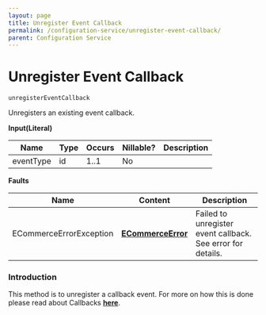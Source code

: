 ```yaml
---
layout: page
title: Unregister Event Callback
permalink: /configuration-service/unregister-event-callback/
parent: Configuration Service
---
```


# Unregister Event Callback 
````
unregisterEventCallback
````
Unregisters an existing event callback.
  
**Input(Literal)**
  
| Name      | Type | Occurs | Nillable? | Description |
|-----------|------|--------|-----------|-------------|
| eventType | id   | 1..1   | No        |             |
  
  
**Faults**
  
| Name                    | Content                                             | Description                                                 |
|-------------------------|-----------------------------------------------------|-------------------------------------------------------------|
| ECommerceErrorException | **[ECommerceError](/development/api-types/ecommerceerror)**   | Failed to unregister event callback. See error for details. |
  
### Introduction
This method is to unregister a callback event. For more on how this is
done please read about Callbacks **[here](/callbacks)**.
